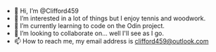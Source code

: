 - 👋 Hi, I’m @Clifford459
- 👀 I’m interested in a lot of things but I enjoy tennis and woodwork.
- 🌱 I’m currently learning to code on the Odin project.
- 💞️ I’m looking to collaborate on... well I'll see as I go.
- 📫 How to reach me, my email address is clifford459@outlook.com

<!---
Clifford459/Clifford459 is a ✨ special ✨ repository because its `README.md` (this file) appears on your GitHub profile.
You can click the Preview link to take a look at your changes.
--->
